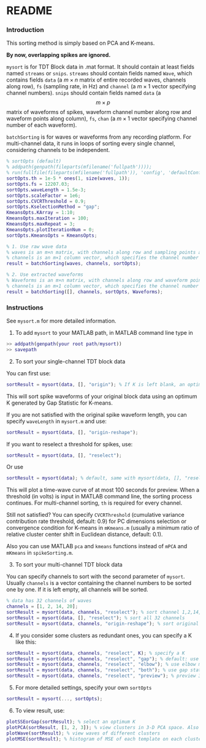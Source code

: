 # README

### Introduction

This sorting method is simply based on PCA and K-means.

**By now, overlapping spikes are ignored.**

`mysort` is for TDT Block data in .mat format. It should contain at least fields named `streams` or `snips`. `streams` should contain fields named `Wave`, which contains fields `data` (a $m\times n$ matrix of entire recorded waves, channels along row), `fs` (sampling rate, in Hz) and `channel` (a $m\times1$ vector specifying channel numbers). `snips` should contain fields named `data` (a $$m\times p$$ matrix of waveforms of spikes, waveform channel number along row and waveform points along column), `fs`, `chan` (a $m\times1$ vector specifying channel number of each waveform).

`batchSorting` is for waves or waveforms from any recording platform. For multi-channel data, it runs in loops of sorting every single channel, considering channels to be independent.

```matlab
% sortOpts (default)
% addpath(genpath(fileparts(mfilename('fullpath'))));
% run(fullfile(fileparts(mfilename('fullpath')), 'config', 'defaultConfig.m'));
sortOpts.th = 1e-5 * ones(1, size(waves, 1));
sortOpts.fs = 12207.03;
sortOpts.waveLength = 1.5e-3;
sortOpts.scaleFactor = 1e6;
sortOpts.CVCRThreshold = 0.9;
sortOpts.KselectionMethod = "gap";
KmeansOpts.KArray = 1:10;
KmeansOpts.maxIteration = 100;
KmeansOpts.maxRepeat = 3;
KmeansOpts.plotIterationNum = 0;
sortOpts.KmeansOpts = KmeansOpts;

% 1. Use raw wave data
% waves is an m×n matrix, with channels along row and sampling points along column
% channels is an m×1 column vector, which specifies the channel number of each wave sample
result = batchSorting(waves, channels, sortOpts);

% 2. Use extracted waveforms
% Waveforms is an m×n matrix, with channels along row and waveform points along column
% channels is an m×1 column vector, which specifies the channel number of each waveform
result = batchSorting([], channels, sortOpts, Waveforms);
```

### Instructions

See `mysort.m` for more detailed information.

1. To add `mysort` to your MATLAB path, in MATLAB command line type in

```matlab
>> addpath(genpath(your root path/mysort))
>> savepath
```

2. To sort your single-channel TDT block data

You can first use:

```matlab
sortResult = mysort(data, [], "origin"); % If K is left blank, an optimum K will be used
```

This will sort spike waveforms of your original block data using an optimum K generated by Gap Statistic for K-means.

If you are not satisfied with the original spike waveform length, you can specify `waveLength` in `mysort.m` and use:

```matlab
sortResult = mysort(data, [], "origin-reshape");
```

If you want to reselect a threshold for spikes, use:

```matlab
sortResult = mysort(data, [], "reselect");
```

Or use

```matlab
sortResult = mysort(data); % default, same with mysort(data, [], "reselect")
```

This will plot a time-wave curve of at most 100 seconds for preview. When a threshold (in volts) is input in MATLAB command line, the sorting process continues. For multi-channel sorting, `th` is required for every channel.

Still not satisfied? You can specify `CVCRThreshold` (cumulative variance contribution rate threshold, default: 0.9) for PC dimensions selection or convergence condition for K-means in `mKmeans.m` (usually a minimum ratio of relative cluster center shift in Euclidean distance, default: 0.1).

Also you can use MATLAB `pca` and `kmeans` functions instead of `mPCA` and `mKmeans` in `spikeSorting.m`.

3. To sort your multi-channel TDT block data

You can specify channels to sort with the second parameter of `mysort`. Usually `channels` is a vector containing the channel numbers to be sorted one by one. If it is left empty, all channels will be sorted.

```matlab
% data has 32 channels of waves
channels = [1, 2, 14, 20];
sortResult = mysort(data, channels, "reselect"); % sort channel 1,2,14,20 only
sortResult = mysort(data, [], "reselect"); % sort all 32 channels
sortResult = mysort(data, channels, "origin-reshape"); % sort original spike waveforms
```

4. If you consider some clusters as redundant ones, you can specify a K like this:

```matlab
sortResult = mysort(data, channels, "reselect", K); % specify a K
sortResult = mysort(data, channels, "reselect", "gap"); % default: use gap statistic to find an optimum K
sortResult = mysort(data, channels, "reselect", "elbow"); % use elbow method to find an optimum K
sortResult = mysort(data, channels, "reselect", "both"); % use gap statistic but also cal elbow method
sortResult = mysort(data, channels, "reselect", "preview"); % preview 3-D PCA data and input a K
```

5. For more detailed settings, specify your own `sortOpts`

```matlab
sortResult = mysort(..., sortOpts);
```

6. To view result, use:

```matlab
plotSSEorGap(sortResult); % select an optimum K
plotPCA(sortResult, [1, 2, 3]); % view clusters in 3-D PCA space. Also you can specify the second parameter with  a 2-element vector, which will show clusters in 2-D PCA space.
plotWave(sortResult); % view waves of different clusters
plotMSE(sortResult); % histogram of MSE of each template on each cluster
```

